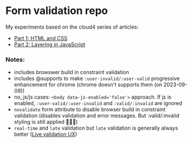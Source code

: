 # Form validation repo

My experiments based on the cloud4 series of articles:

- [Part 1: HTML and CSS](https://cloudfour.com/thinks/progressively-enhanced-form-validation-part-1-html-and-css/)
- [Part 2: Layering in JavaScript](https://cloudfour.com/thinks/progressively-enhanced-form-validation-part-2-layering-in-javascript/)

### Notes:

- includes browswer build in constraint validation
- includes @supports to make `:user-invalid/:user-valid` progressive enhancement for chrome (chrome doesn't supports them (on 2023-09-09))
- no_js/js cases: `<body data-js-enabled='false'>` approach. If js is enabled, `:user-valid/:user-invalid` and `:valid/:invalid` are ignored
- `novalidate` form attribute to disable browser build in constraint validation (disables validation and error messages. But :valid/:invalid styling is still applied 🤷🏼‍♂️)
- `real-time` and `late` validation but `late` validation is generally always better ([Live validation UX](https://www.smashingmagazine.com/2022/09/inline-validation-web-forms-ux/))
